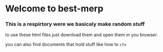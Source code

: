 # Welcome to best-merp

### This is a respirtory were we basicaly make random stuff

to use these html files just download them and open them in you browser.

you can also find documents that hold stuff like how to `ctx`
